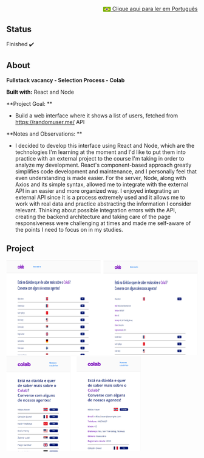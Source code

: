 <p align="right"><a href="README-pt.md"><img src="img/br-flag.png" height="20" align="center"> Clique aqui para ler em Português </a></p>

## Status 
Finished :heavy_check_mark: 

## About
**Fullstack vacancy - Selection Process - Colab** 

**Built with:** React and Node

**Project Goal: **
- Build a web interface where it shows a list of users, fetched from https://randomuser.me/ API

**Notes and Observations: **
- I decided to develop this interface using React and Node, which are the technologies I'm learning at the moment and I'd like to put them into practice with an external project to the course I'm taking in order to analyze my development.
React's component-based approach greatly simplifies code development and maintenance, and I personally feel that even understanding is made easier.
For the server, Node, along with Axios and its simple syntax, allowed me to integrate with the external API in an easier and more organized way.
I enjoyed integrating an external API since it is a process extremely used and it allows me to work with real data and practice abstracting the information I consider relevant.
Thinking about possible integration errors with the API, creating the backend architecture and taking care of the page responsiveness were challenging at times and made me self-aware of the points I need to focus on in my studies.

## Project

<img src="/img/web.png" height="250"/>
<br/>
<img src="/img/mobile.png" height="250"/>








